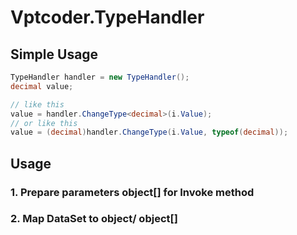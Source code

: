 # Vptcoder.TypeHandler

## Simple Usage
```cs
TypeHandler handler = new TypeHandler();
decimal value;

// like this
value = handler.ChangeType<decimal>(i.Value);
// or like this
value = (decimal)handler.ChangeType(i.Value, typeof(decimal));

```
## Usage
### 1. Prepare parameters object[] for Invoke method

### 2. Map DataSet to object/ object[]
